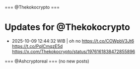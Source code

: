 === @Thekokocrypto ===

# Updates for @Thekokocrypto

- 2025-10-09 12:44:32 WIB | oh no https://t.co/COWpbV3Jt6 https://t.co/PqICmqzE5d
  https://x.com/Thekokocrypto/status/1976161838472855896

=== @Ashcryptoreal ===
(no new posts)

